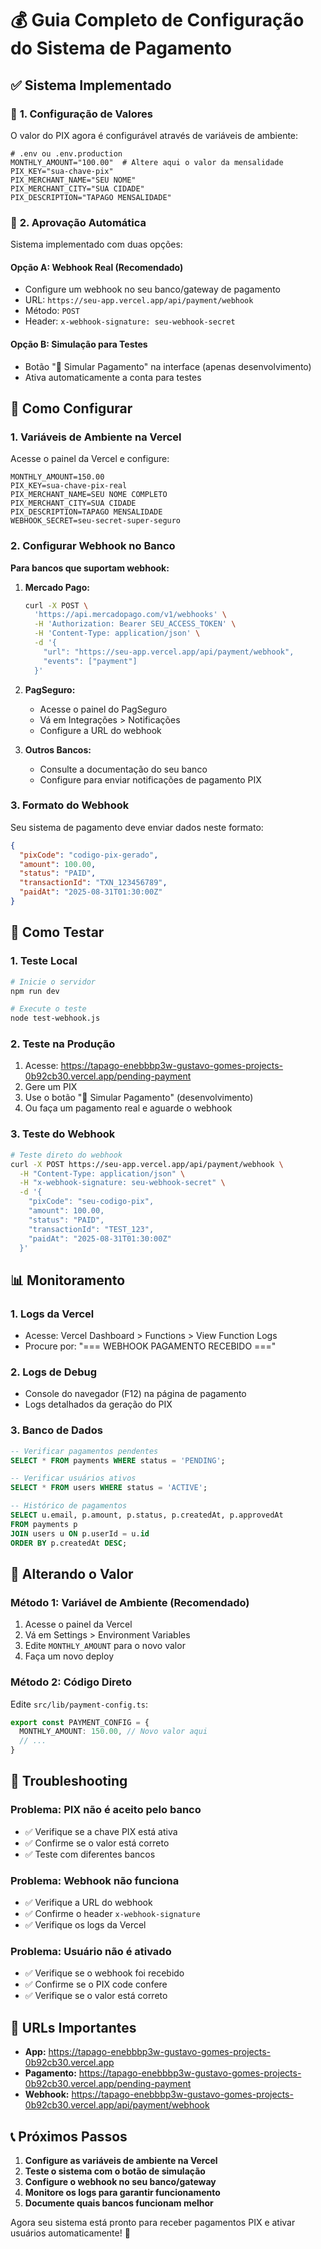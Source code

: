 # 💰 Guia Completo de Configuração do Sistema de Pagamento

## ✅ Sistema Implementado

### 🔧 **1. Configuração de Valores**

O valor do PIX agora é configurável através de variáveis de ambiente:

```env
# .env ou .env.production
MONTHLY_AMOUNT="100.00"  # Altere aqui o valor da mensalidade
PIX_KEY="sua-chave-pix"
PIX_MERCHANT_NAME="SEU NOME"
PIX_MERCHANT_CITY="SUA CIDADE"
PIX_DESCRIPTION="TAPAGO MENSALIDADE"
```

### 🤖 **2. Aprovação Automática**

Sistema implementado com duas opções:

#### **Opção A: Webhook Real (Recomendado)**
- Configure um webhook no seu banco/gateway de pagamento
- URL: `https://seu-app.vercel.app/api/payment/webhook`
- Método: `POST`
- Header: `x-webhook-signature: seu-webhook-secret`

#### **Opção B: Simulação para Testes**
- Botão "🧪 Simular Pagamento" na interface (apenas desenvolvimento)
- Ativa automaticamente a conta para testes

## 🚀 **Como Configurar**

### **1. Variáveis de Ambiente na Vercel**

Acesse o painel da Vercel e configure:

```env
MONTHLY_AMOUNT=150.00
PIX_KEY=sua-chave-pix-real
PIX_MERCHANT_NAME=SEU NOME COMPLETO
PIX_MERCHANT_CITY=SUA CIDADE
PIX_DESCRIPTION=TAPAGO MENSALIDADE
WEBHOOK_SECRET=seu-secret-super-seguro
```

### **2. Configurar Webhook no Banco**

**Para bancos que suportam webhook:**

1. **Mercado Pago:**
   ```bash
   curl -X POST \
     'https://api.mercadopago.com/v1/webhooks' \
     -H 'Authorization: Bearer SEU_ACCESS_TOKEN' \
     -H 'Content-Type: application/json' \
     -d '{
       "url": "https://seu-app.vercel.app/api/payment/webhook",
       "events": ["payment"]
     }'
   ```

2. **PagSeguro:**
   - Acesse o painel do PagSeguro
   - Vá em Integrações > Notificações
   - Configure a URL do webhook

3. **Outros Bancos:**
   - Consulte a documentação do seu banco
   - Configure para enviar notificações de pagamento PIX

### **3. Formato do Webhook**

Seu sistema de pagamento deve enviar dados neste formato:

```json
{
  "pixCode": "codigo-pix-gerado",
  "amount": 100.00,
  "status": "PAID",
  "transactionId": "TXN_123456789",
  "paidAt": "2025-08-31T01:30:00Z"
}
```

## 🧪 **Como Testar**

### **1. Teste Local**
```bash
# Inicie o servidor
npm run dev

# Execute o teste
node test-webhook.js
```

### **2. Teste na Produção**
1. Acesse: https://tapago-enebbbp3w-gustavo-gomes-projects-0b92cb30.vercel.app/pending-payment
2. Gere um PIX
3. Use o botão "🧪 Simular Pagamento" (desenvolvimento)
4. Ou faça um pagamento real e aguarde o webhook

### **3. Teste do Webhook**
```bash
# Teste direto do webhook
curl -X POST https://seu-app.vercel.app/api/payment/webhook \
  -H "Content-Type: application/json" \
  -H "x-webhook-signature: seu-webhook-secret" \
  -d '{
    "pixCode": "seu-codigo-pix",
    "amount": 100.00,
    "status": "PAID",
    "transactionId": "TEST_123",
    "paidAt": "2025-08-31T01:30:00Z"
  }'
```

## 📊 **Monitoramento**

### **1. Logs da Vercel**
- Acesse: Vercel Dashboard > Functions > View Function Logs
- Procure por: "=== WEBHOOK PAGAMENTO RECEBIDO ==="

### **2. Logs de Debug**
- Console do navegador (F12) na página de pagamento
- Logs detalhados da geração do PIX

### **3. Banco de Dados**
```sql
-- Verificar pagamentos pendentes
SELECT * FROM payments WHERE status = 'PENDING';

-- Verificar usuários ativos
SELECT * FROM users WHERE status = 'ACTIVE';

-- Histórico de pagamentos
SELECT u.email, p.amount, p.status, p.createdAt, p.approvedAt 
FROM payments p 
JOIN users u ON p.userId = u.id 
ORDER BY p.createdAt DESC;
```

## 🔧 **Alterando o Valor**

### **Método 1: Variável de Ambiente (Recomendado)**
1. Acesse o painel da Vercel
2. Vá em Settings > Environment Variables
3. Edite `MONTHLY_AMOUNT` para o novo valor
4. Faça um novo deploy

### **Método 2: Código Direto**
Edite `src/lib/payment-config.ts`:
```typescript
export const PAYMENT_CONFIG = {
  MONTHLY_AMOUNT: 150.00, // Novo valor aqui
  // ...
}
```

## 🚨 **Troubleshooting**

### **Problema: PIX não é aceito pelo banco**
- ✅ Verifique se a chave PIX está ativa
- ✅ Confirme se o valor está correto
- ✅ Teste com diferentes bancos

### **Problema: Webhook não funciona**
- ✅ Verifique a URL do webhook
- ✅ Confirme o header `x-webhook-signature`
- ✅ Verifique os logs da Vercel

### **Problema: Usuário não é ativado**
- ✅ Verifique se o webhook foi recebido
- ✅ Confirme se o PIX code confere
- ✅ Verifique se o valor está correto

## 🎯 **URLs Importantes**

- **App:** https://tapago-enebbbp3w-gustavo-gomes-projects-0b92cb30.vercel.app
- **Pagamento:** https://tapago-enebbbp3w-gustavo-gomes-projects-0b92cb30.vercel.app/pending-payment
- **Webhook:** https://tapago-enebbbp3w-gustavo-gomes-projects-0b92cb30.vercel.app/api/payment/webhook

## 📞 **Próximos Passos**

1. **Configure as variáveis de ambiente na Vercel**
2. **Teste o sistema com o botão de simulação**
3. **Configure o webhook no seu banco/gateway**
4. **Monitore os logs para garantir funcionamento**
5. **Documente quais bancos funcionam melhor**

Agora seu sistema está pronto para receber pagamentos PIX e ativar usuários automaticamente! 🎉